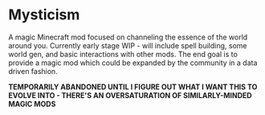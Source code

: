 # Mysticism
A magic Minecraft mod focused on channeling the essence of the world around you. Currently early stage WIP - will include spell building, some world gen, and basic interactions with other mods. The end goal is to provide a magic mod which could be expanded by the community in a data driven fashion.

**TEMPORARILY ABANDONED UNTIL I FIGURE OUT WHAT I WANT THIS TO EVOLVE INTO - THERE'S AN OVERSATURATION OF SIMILARLY-MINDED MAGIC MODS**
